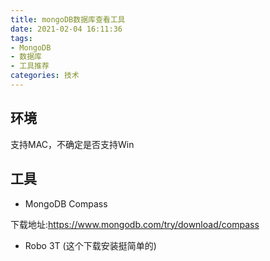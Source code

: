 ```yaml
---
title: mongoDB数据库查看工具
date: 2021-02-04 16:11:36
tags:
- MongoDB
- 数据库
- 工具推荐
categories: 技术
---
```


## 环境

支持MAC，不确定是否支持Win

## 工具

* MongoDB Compass 

下载地址:https://www.mongodb.com/try/download/compass

* Robo 3T (这个下载安装挺简单的)
